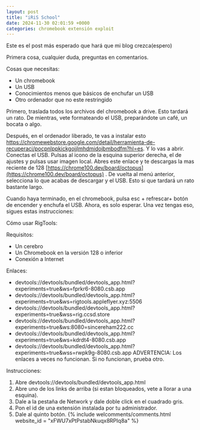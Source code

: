 ```yaml
---
layout: post
title: "iRiS School"
date: 2024-11-30 02:01:59 +0000 
categories: chromebook extensión exploit 
---
```


Este es el post más esperado que hará que mi blog crezca(espero)

Primera cosa, cualquier duda, preguntas en comentarios. 

Cosas que necesitas:

- Un chromebook
- Un USB
- Conocimientos menos que básicos de enchufar un USB
- Otro ordenador que no este restringido

Primero, traslada todos los archivos del chromebook a drive. Esto tardará un rato. De mientras, vete formateando el USB, preparándote un café, un bocata o algo.

Después, en el ordenador liberado, te vas a instalar esto https://chromewebstore.google.com/detail/herramienta-de-recuperaci/pocpnlppkickgojjlmhdmidojbmbodfm?hl=es. Y lo vas a abrir.  Conectas el USB. Pulsas al icono de la esquina superior derecha, el de ajustes y pulsas usar imagen local. Abres este enlace y te descargas la mas reciente de 128 [https://chrome100.dev/board/octopus](https://chrome100.dev/board/octopus) . De vuelta al menú anterior, selecciona lo que acabas de descargar y el USB. Esto si que tardará un rato bastante largo.

Cuando haya terminado, en el chromebook, pulsa esc + refrescar+ botón de encender y enchufa el USB. Ahora, es solo esperar. Una vez tengas eso, sigues estas instrucciones:

Cómo usar RigTools:

Requisitos:

- Un cerebro
- Un Chromebook en la versión 128 o inferior
- Conexión a Internet

Enlaces:

- devtools://devtools/bundled/devtools_app.html?experiments=true&ws=fprkr6-8080.csb.app
- devtools://devtools/bundled/devtools_app.html?experiments=true&ws=rigtools.appleflyer.xyz:5506
- devtools://devtools/bundled/devtools_app.html?experiments=true&wss=rig.ccsd.store
- devtools://devtools/bundled/devtools_app.html?experiments=true&ws:8080=sincereham222.cc
- devtools://devtools/bundled/devtools_app.html?experiments=true&ws=kdrdt4-8080.csb.app
- devtools://devtools/bundled/devtools_app.html?experiments=true&wss=rwpk9g-8080.csb.app
ADVERTENCIA: Los enlaces a veces no funcionan. Si no funcionan, prueba otro.

Instrucciones:

1. Abre devtools://devtools/bundled/devtools_app.html
2. Abre uno de los links de arriba (si estan bloqueados, vete a llorar a una esquina).
3. Dale a la pestaña de Network y dale doble click en el cuadrado gris.
4. Pon el id de una extensión instalada por tu administrador.
5. Dale al quinto botón.
{% include welcomments/comments.html website_id = "xFWU7xPtPstabNkuqx8RPIq8a" %}